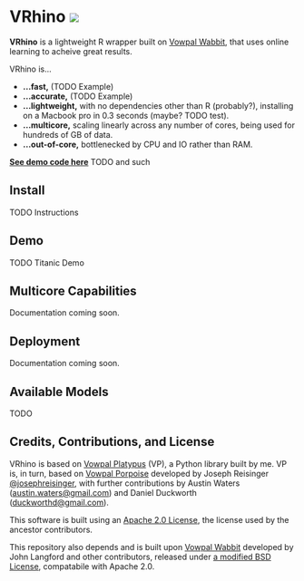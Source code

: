 # VRhino <a href="https://github.com/peterhurford/vrhino/blob/master/NEWS.md"><img src="https://img.shields.io/github/tag/peterhurford/vrhino.svg"></a>

**VRhino** is a lightweight R wrapper built on [Vowpal Wabbit](https://github.com/JohnLangford/vowpal_wabbit/), that uses online learning to acheive great results.

VRhino is...

* **...fast,** (TODO Example)
* **...accurate,** (TODO Example)
* **...lightweight,** with no dependencies other than R (probably?), installing on a Macbook pro in 0.3 seconds (maybe? TODO test).
* **...multicore,** scaling linearly across any number of cores, being used for hundreds of GB of data.
* **...out-of-core,** bottlenecked by CPU and IO rather than RAM.

**[See demo code here](https://github.com/peterhurford/v_examples)** TODO and such


## Install

TODO Instructions


## Demo

TODO Titanic Demo


## Multicore Capabilities

Documentation coming soon.


## Deployment

Documentation coming soon.


## Available Models

TODO


## Credits, Contributions, and License

VRhino is based on [Vowpal Platypus](https://github.com/peterhurford/vowpal_platypus) (VP), a Python library built by me. VP is, in turn, based on [Vowpal Porpoise](https://github.com/josephreisinger/vowpal_porpoise) developed by Joseph Reisinger [@josephreisinger](http://twitter.com/josephreisinger), with further contributions by Austin Waters (austin.waters@gmail.com) and Daniel Duckworth (duckworthd@gmail.com).

This software is built using an [Apache 2.0 License](https://www.apache.org/licenses/LICENSE-2.0), the license used by the ancestor contributors.

This repository also depends and is built upon [Vowpal Wabbit](https://github.com/JohnLangford/vowpal_wabbit) developed by John Langford and other contributors, released under [a modified BSD License](https://github.com/JohnLangford/vowpal_wabbit/blob/master/LICENSE), compatabile with Apache 2.0.
